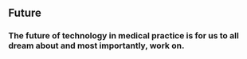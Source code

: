 ## Future
### The future of technology in medical practice is for us to all dream about and most importantly, work on. 

